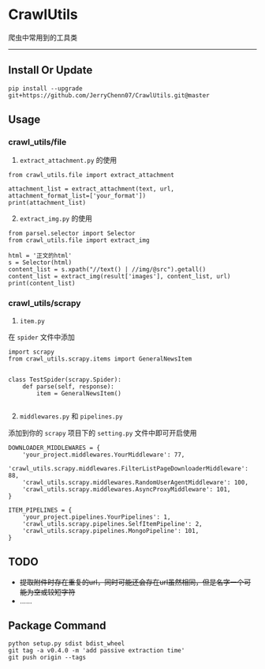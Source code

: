 # CrawlUtils

爬虫中常用到的工具类

---

## Install Or Update

`pip install --upgrade git+https://github.com/JerryChenn07/CrawlUtils.git@master`

## Usage

### crawl_utils/file

1. `extract_attachment.py` 的使用

```
from crawl_utils.file import extract_attachment

attachment_list = extract_attachment(text, url, attachment_format_list=['your_format'])
print(attachment_list)

```

2. `extract_img.py` 的使用

```
from parsel.selector import Selector
from crawl_utils.file import extract_img

html = '正文的html'
s = Selector(html)
content_list = s.xpath("//text() | //img/@src").getall()
content_list = extract_img(result['images'], content_list, url)
print(content_list)
```

### crawl_utils/scrapy

1. `item.py`

在 `spider` 文件中添加

```
import scrapy
from crawl_utils.scrapy.items import GeneralNewsItem


class TestSpider(scrapy.Spider):
    def parse(self, response):
        item = GeneralNewsItem()
        
```   

2. `middlewares.py` 和 `pipelines.py`

添加到你的 `scrapy` 项目下的 `setting.py` 文件中即可开启使用

```
DOWNLOADER_MIDDLEWARES = {
    'your_project.middlewares.YourMiddleware': 77,
    'crawl_utils.scrapy.middlewares.FilterListPageDownloaderMiddleware': 88,
    'crawl_utils.scrapy.middlewares.RandomUserAgentMiddleware': 100,
    'crawl_utils.scrapy.middlewares.AsyncProxyMiddleware': 101,
}

ITEM_PIPELINES = {
    'your_project.pipelines.YourPipelines': 1,
    'crawl_utils.scrapy.pipelines.SelfItemPipeline': 2,
    'crawl_utils.scrapy.pipelines.MongoPipeline': 101,
}
```

## TODO

- ~~提取附件时存在重复的url，同时可能还会存在url虽然相同，但是名字一个可能为空或较短字符~~
- ......

## Package Command

```
python setup.py sdist bdist_wheel
git tag -a v0.4.0 -m 'add passive extraction time'
git push origin --tags
```